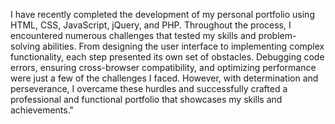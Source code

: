 I have recently completed the development of my personal portfolio using HTML, CSS, JavaScript, jQuery, and PHP. Throughout the process, I encountered numerous challenges that tested my skills and problem-solving abilities. From designing the user interface to implementing complex functionality, each step presented its own set of obstacles. Debugging code errors, ensuring cross-browser compatibility, and optimizing performance were just a few of the challenges I faced. However, with determination and perseverance, I overcame these hurdles and successfully crafted a professional and functional portfolio that showcases my skills and achievements."
